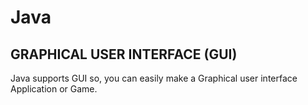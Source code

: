 # Java
## GRAPHICAL USER INTERFACE (GUI)
Java supports GUI so, you can easily make a Graphical user interface Application or Game.
